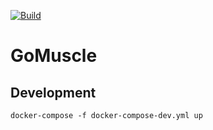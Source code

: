 [![Build](https://github.com/sneddonlewis/gomuscle/actions/workflows/ci.yml/badge.svg)](https://github.com/sneddonlewis/gobank/actions/workflows/ci.yml)

# GoMuscle 


## Development

```
docker-compose -f docker-compose-dev.yml up
```

